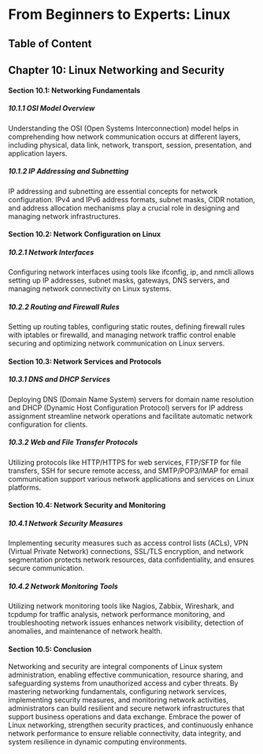 # From Beginners to Experts: Linux
## Table of Content
## Chapter 10: Linux Networking and Security

#### Section 10.1: Networking Fundamentals

##### 10.1.1 OSI Model Overview

Understanding the OSI (Open Systems Interconnection) model helps in comprehending how network communication occurs at different layers, including physical, data link, network, transport, session, presentation, and application layers.

##### 10.1.2 IP Addressing and Subnetting

IP addressing and subnetting are essential concepts for network configuration. IPv4 and IPv6 address formats, subnet masks, CIDR notation, and address allocation mechanisms play a crucial role in designing and managing network infrastructures.

#### Section 10.2: Network Configuration on Linux

##### 10.2.1 Network Interfaces

Configuring network interfaces using tools like ifconfig, ip, and nmcli allows setting up IP addresses, subnet masks, gateways, DNS servers, and managing network connectivity on Linux systems.

##### 10.2.2 Routing and Firewall Rules

Setting up routing tables, configuring static routes, defining firewall rules with iptables or firewalld, and managing network traffic control enable securing and optimizing network communication on Linux servers.

#### Section 10.3: Network Services and Protocols

##### 10.3.1 DNS and DHCP Services

Deploying DNS (Domain Name System) servers for domain name resolution and DHCP (Dynamic Host Configuration Protocol) servers for IP address assignment streamline network operations and facilitate automatic network configuration for clients.

##### 10.3.2 Web and File Transfer Protocols

Utilizing protocols like HTTP/HTTPS for web services, FTP/SFTP for file transfers, SSH for secure remote access, and SMTP/POP3/IMAP for email communication support various network applications and services on Linux platforms.

#### Section 10.4: Network Security and Monitoring

##### 10.4.1 Network Security Measures

Implementing security measures such as access control lists (ACLs), VPN (Virtual Private Network) connections, SSL/TLS encryption, and network segmentation protects network resources, data confidentiality, and ensures secure communication.

##### 10.4.2 Network Monitoring Tools

Utilizing network monitoring tools like Nagios, Zabbix, Wireshark, and tcpdump for traffic analysis, network performance monitoring, and troubleshooting network issues enhances network visibility, detection of anomalies, and maintenance of network health.

#### Section 10.5: Conclusion

Networking and security are integral components of Linux system administration, enabling effective communication, resource sharing, and safeguarding systems from unauthorized access and cyber threats. By mastering networking fundamentals, configuring network services, implementing security measures, and monitoring network activities, administrators can build resilient and secure network infrastructures that support business operations and data exchange. Embrace the power of Linux networking, strengthen security practices, and continuously enhance network performance to ensure reliable connectivity, data integrity, and system resilience in dynamic computing environments.

